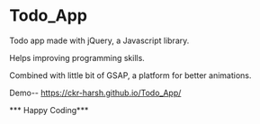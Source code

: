 # Todo_App
Todo app made with jQuery, a Javascript library. 

Helps improving programming skills. 

Combined with little bit of GSAP, a platform for better animations. 

Demo-- https://ckr-harsh.github.io/Todo_App/


*** Happy Coding***


